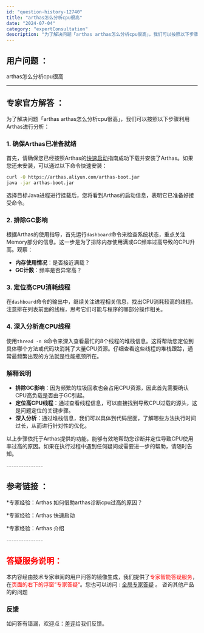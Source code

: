 ```yaml
---
id: "question-history-12740"
title: "arthas怎么分析cpu很高"
date: "2024-07-04"
category: "expertConsultation"
description: "为了解决问题「arthas arthas怎么分析cpu很高」，我们可以按照以下步骤利用Arthas进行分析：### 1. 确保Arthas已准备就绪首先，请确保您已经按照Arthas的[快速启动](#PF0vt)指南成功下载并安装了Arthas。如果您还未安装，可以通过以下命令快速安装：```bas"
---
```


## 用户问题 ：

arthas怎么分析cpu很高

---

## 专家官方解答 ：

为了解决问题「arthas arthas怎么分析cpu很高」，我们可以按照以下步骤利用Arthas进行分析：

### 1. 确保Arthas已准备就绪

首先，请确保您已经按照Arthas的[快速启动](#PF0vt)指南成功下载并安装了Arthas。如果您还未安装，可以通过以下命令快速安装：

```bash
curl -O https://arthas.aliyun.com/arthas-boot.jar
java -jar arthas-boot.jar
```

选择目标Java进程进行挂载后，您将看到Arthas的启动信息，表明它已准备好接受命令。

### 2. 排除GC影响

根据Arthas的使用指导，首先运行`dashboard`命令来检查系统状态，重点关注Memory部分的信息。这一步是为了排除内存使用满或GC频率过高导致的CPU升高。观察：

- **内存使用情况**：是否接近满载？
- **GC计数**：频率是否异常高？

### 3. 定位高CPU消耗线程

在`dashboard`命令的输出中，继续关注进程相关信息，找出CPU消耗较高的线程。注意排在列表前面的线程，思考它们可能与程序的哪部分操作相关。

### 4. 深入分析高CPU线程

使用`thread -n 8`命令来深入查看最忙的8个线程的堆栈信息。这将帮助您定位到具体哪个方法或代码块消耗了大量CPU资源。仔细查看这些线程的堆栈跟踪，通常最频繁出现的方法就是性能瓶颈所在。

### 解释说明

- **排除GC影响**：因为频繁的垃圾回收也会占用CPU资源，因此首先需要确认CPU高负载是否由于GC引起。
- **定位高CPU线程**：通过查看线程信息，可以直接找到导致CPU过载的源头，这是问题定位的关键步骤。
- **深入分析**：通过堆栈信息，我们可以具体到代码层面，了解哪些方法执行时间过长，从而进行针对性的优化。

以上步骤依托于Arthas提供的功能，能够有效地帮助您诊断并定位导致CPU使用率过高的原因。如果在执行过程中遇到任何疑问或需要进一步的帮助，请随时告知。

<font color="#949494">---------------</font>

## 参考链接 ：

\*专家经验：Arthas 如何借助arthas诊断cpu过高的原因？

\*专家经验：Arthas 快速启动

\*专家经验：Arthas 介绍

<font color="#949494">---------------</font>

## <font color="#FF0000">答疑服务说明：</font>

本内容经由技术专家审阅的用户问答的镜像生成，我们提供了<font color="#FF0000">专家智能答疑服务</font>，在<font color="#FF0000">页面的右下的浮窗”专家答疑“</font>。您也可以访问 : [全局专家答疑](https://answer.opensource.alibaba.com/docs/intro) 。 咨询其他产品的的问题

### 反馈

如问答有错漏，欢迎点：[差评](https://ai.nacos.io/user/feedbackByEnhancerGradePOJOID?enhancerGradePOJOId=16065)给我们反馈。
